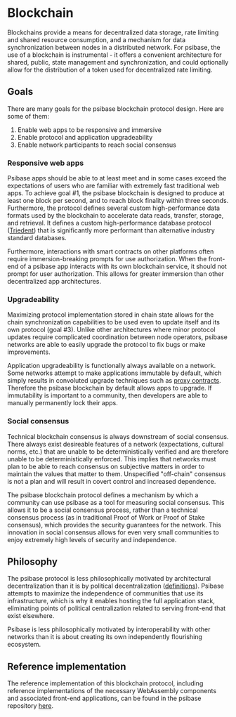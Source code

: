 # Blockchain

Blockchains provide a means for decentralized data storage, rate limiting and shared resource consumption, and a mechanism for data synchronization between nodes in a distributed network. For psibase, the use of a blockchain is instrumental - it offers a convenient architecture for shared, public, state management and synchronization, and could optionally allow for the distribution of a token used for decentralized rate limiting.

## Goals

There are many goals for the psibase blockchain protocol design. Here are some of them:

1. Enable web apps to be responsive and immersive
2. Enable protocol and application upgradeability
3. Enable network participants to reach social consensus

### Responsive web apps

Psibase apps should be able to at least meet and in some cases exceed the expectations of users who are familiar with extremely fast traditional web apps.
To achieve goal #1, the psibase blockchain is designed to produce at least one block per second, and to reach block finality within three seconds. Furthermore, the protocol defines several custom high-performance data formats used by the blockchain to accelerate data reads, transfer, storage, and retrieval. It defines a custom high-performance database protocol ([Triedent](./triedent.md)) that is significantly more performant than alternative industry standard databases.

Furthermore, interactions with smart contracts on other platforms often require immersion-breaking prompts for use authorization. When the front-end of a psibase app interacts with its own blockchain service, it should not prompt for user authorization. This allows for greater immersion than other decentralized app architectures.

### Upgradeability

Maximizing protocol implementation stored in chain state allows for the chain synchronization capabilities to be used even to update itself and its own protocol (goal #3). Unlike other architectures where minor protocol updates require complicated coordination between node operators, psibase networks are able to easily upgrade the protocol to fix bugs or make improvements.

Application upgradeability is functionally always available on a network. Some networks attempt to make applications immutable by default, which simply results in convoluted upgrade techniques such as [proxy contracts](https://docs.openzeppelin.com/upgrades-plugins/1.x/proxies). Therefore the psibase blockchain by default allows apps to upgrade. If immutability is important to a community, then developers are able to manually permanently lock their apps.

### Social consensus

Technical blockchain consensus is always downstream of social consensus. There always exist desireable features of a network (expectations, cultural norms, etc.) that are unable to be deterministically verified and are therefore unable to be deterministically enforced. This implies that networks must plan to be able to reach consensus on subjective matters in order to maintain the values that matter to them. Unspecified "off-chain" consensus is not a plan and will result in covert control and increased dependence.

The psibase blockchain protocol defines a mechanism by which a community can use psibase as a tool for measuring social consensus. This allows it to be a social consensus process, rather than a technical consensus process (as in traditional Proof of Work or Proof of Stake consensus), which provides the security guarantees for the network. This innovation in social consensus allows for even very small communities to enjoy extremely high levels of security and independence.

## Philosophy

The psibase protocol is less philosophically motivated by architectural decentralization than it is by political decentralization ([definitions](https://medium.com/@VitalikButerin/the-meaning-of-decentralization-a0c92b76a274)). Psibase attempts to maximize the independence of communities that use its infrastructure, which is why it enables hosting the full application stack, eliminating points of political centralization related to serving front-end that exist elsewhere.

Psibase is less philosophically motivated by interoperability with other networks than it is about creating its own independently flourishing ecosystem. 

## Reference implementation 

The reference implementation of this blockchain protocol, including reference implementations of the necessary WebAssembly components and associated front-end applications, can be found in the psibase repository [here](https://github.com/gofractally/psibase).
